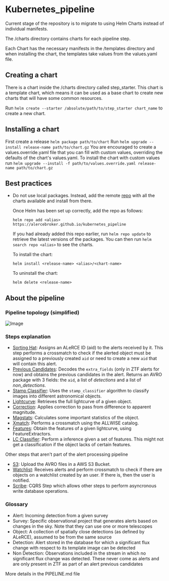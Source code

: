 # Kubernetes_pipeline

Current stage of the repository is to migrate to using Helm Charts instead of individual manifests.

The /charts directory contains charts for each pipeline step.

Each Chart has the necessary manifests in the /templates directory and when installing the chart, the templates take values from the values.yaml file.

## Creating a chart
There is a chart inside the /charts directory called step_starter. This chart is a template chart, which means it can be used as a base chart to create new charts that will have some common resources.

Run `helm create --starter /absolute/path/to/step_starter chart_name` to create a new chart.

## Installing a chart
First create a release `helm package path/to/chart`
Run `helm upgrade --install release-name path/to/chart.gz`
You are encouraged to create a values.override.yaml file that you can fill with custom values, overriding the defaults of the chart's values.yaml.
To install the chart with custom values run `helm upgrade --install -f path/to/values.override.yaml release-name path/to/chart.gz`

## Best practices
- Do not use local packages. Instead, add the remote [repo](https://alercebroker.github.io/kubernetes_pipeline/) with all the charts available and install from there.
  
  Once Helm has been set up correctly, add the repo as follows:

      helm repo add <alias> https://alercebroker.github.io/kubernetes_pipeline

  If you had already added this repo earlier, run `helm repo update` to retrieve
  the latest versions of the packages.  You can then run `helm search repo <alias>` to see the charts.

  To install the <chart-name> chart:

      helm install <release-name> <alias>/<chart-name>

  To uninstall the chart:

      helm delete <release-name>

## About the pipeline

### Pipeline topology (simplified)

![Image](https://user-images.githubusercontent.com/20263599/228923692-27d46532-955f-4f8c-9cfe-94489300fb59.png)

### Steps explanation

 - [Sorting Hat](https://github.com/alercebroker/sorting_hat_step): Assigns an ALeRCE ID (aid) to the alerts received by it. This step performs a crossmatch to check if the alerted object must be assigned to a previously created `aid` or need to create a new `aid` that will contain this alert.
 - [Previous Candidates](https://github.com/alercebroker/prv_candidates_step): Decodes the `extra_fields` (only in ZTF alerts for now) and obtains the previous candidates in the alert. Returns an AVRO package with 3 fields: the `aid`, a list of *detections* and a list of *non_detections*. 
 - [Stamp Classifier](https://github.com/alercebroker/stamp_classifier_step): Uses the `stamp_classifier` algorithm to classify images into different astronomical objects.
 - [Lightcurve](https://github.com/alercebroker/lightcurve-step): Retrieves the full lightcurve of a given object.
 - [Correction](https://github.com/alercebroker/correction_step): Applies correction to pass from difference to apparent magnitude.
 - [Magstats](https://github.com/alercebroker/magstats_step): Calculates some important statistics of the object.
 - [Xmatch](https://github.com/alercebroker/xmatch_step): Performs a crossmatch using the ALLWISE catalog.
 - [Features](https://github.com/alercebroker/feature_step): Obtain the features of a given lightcurve, using FeatureExtractors.
 - [LC Classifier](https://github.com/alercebroker/lc_classification_step): Perform a inference given a set of features. This might not get a classification if the object lacks of certain features.

Other steps that aren't part of the alert processing pipeline

 - [S3](https://github.com/alercebroker/s3_step): Upload the AVRO files in a AWS S3 Bucket. 
 - [Watchlist](https://github.com/alercebroker/watchlist_step): Receives alerts and perform crossmatch to check if there are objects on a watchlist created by an user. If there is, then the user is notified.
 - [Scribe](https://github.com/alercebroker/alerce-scribe): CQRS Step which allows other steps to perform asyncronous write database operations.

### Glossary

 - Alert: Incoming detection from a given survey
 - Survey: Specific observational project that generates alerts based on changes in the sky. Note that they can use one or more telescopes
 - Object: A collection of spatially close detections (as defined by ALeRCE), assumed to be from the same source
 - Detection: Alert stored in the database for which a significant flux change with respect to its template image can be detected
 - Non Detection: Observations included in the stream in which no significant flux change was detected. These never come as alerts and are only present in ZTF as part of an alert previous candidates

More details in the PIPELINE.md file
